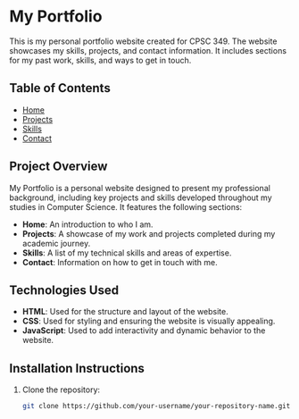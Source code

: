 # My Portfolio

This is my personal portfolio website created for CPSC 349. The website showcases my skills, projects, and contact information. It includes sections for my past work, skills, and ways to get in touch.

## Table of Contents
- [Home](#home)
- [Projects](#projects)
- [Skills](#skills)
- [Contact](#contact)

## Project Overview

My Portfolio is a personal website designed to present my professional background, including key projects and skills developed throughout my studies in Computer Science. It features the following sections:

- **Home**: An introduction to who I am.
- **Projects**: A showcase of my work and projects completed during my academic journey.
- **Skills**: A list of my technical skills and areas of expertise.
- **Contact**: Information on how to get in touch with me.

## Technologies Used

- **HTML**: Used for the structure and layout of the website.
- **CSS**: Used for styling and ensuring the website is visually appealing.
- **JavaScript**: Used to add interactivity and dynamic behavior to the website.

## Installation Instructions

1. Clone the repository:
   ```bash
   git clone https://github.com/your-username/your-repository-name.git
